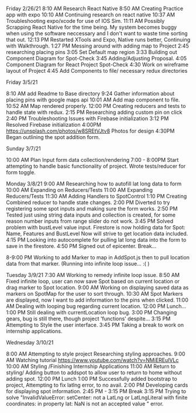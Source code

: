 Friday 2/26/21
8:10 AM Research React Native
8:50 AM Creating Practice app with expo
10:10 AM Continuing research on react native
10:37 AM Troubleshooting expo/xcode for use of IOS Sim.
11:11 AM Possibly Scrapping React Native for the time being. My system becomes buggy when using the software neccessary and I don't want to waste time sorting that out.
12:13 PM Restarted XTools and Expo, Native runs better, Continuing with Walkthrough.
1:27 PM Messing around with adding map to Project
2:45 researching placing pins
3:05 Set Default map region
3:33 Building out Component Diagram for Spot-Check
3:45 Adding/Adjusting Proposal.
4:05 Component Diagram for React Project Spot-Check
4:30 Work on wireframe layout of Project
4:45 Add Components to file/ necessary redux directories

Friday 3/5/21

8:10 AM add Readme to Base directory
9:24 Gather information about placing pins with google maps api
10:01 AM Add map component to file.
10:52 AM Map rendered properly.
12:00 PM Creating reducers and tests to handle state with redux.
2:15 PM Researching adding custom pin on click 
2:40 PM Troubleshooting Issues with Firebase initialization
3:12 PM Resolved Firebase initialization
4:00PM https://unsplash.com/photos/w8SREtVJtv8 Photos for design
4:30PM Began outlining the spot addition form. 

Sunday 3/7/21

10:00 AM Plan Input form data collection/rendering
7:00 - 8:00PM Start attempting to handle basic functionality of project. Wrote tests/reducer for form toggle.

Monday 3/8/21
9:00 AM Researching how to autofill lat long data to form
10:00 AM Expanding on Reducers/Tests
11:00 AM Expanding Reducers/Tests
11:30 AM Adding Handlers to SpotControl
1:10 PM Creating Combined reducer to handle state changes.
2:00 PM Diverted to try registering some spot inputs and making sure the form works. 
2:50 PM Tested just using string data inputs and collection is created, for some reason number inputs from range slider do not work. 
3:45 PM Solved problem with bustLevel value input. Firestore is now holding data for Spot: Name, Features and BustLevel Now will strive to get location data included. 
4:15 PM Looking into autocomplete for pulling lat long data into the form to save in the firestore.
4:50 PM Signed out of epicenter. Break...

8-9:00 PM Working to add Marker to map in AddSpot.js then to pull location data from that marker. (Running into infinite loop issue... :( )

Tuesday 3/9/21
7:30 AM Working to remedy infinite loop issue.
8:50 AM Fixed infinite loop, user can now save Spot based on current location or drag marker to Spot location.
9:00 AM Working on displaying saved data as markers on SpotMap for the user to sort through.
10:30 AM Spot Markers are displayed, now I want to add information to the pins when clicked. 
11:00 AM Dealing with looping bug regarding current location. 
12:00 PM Lunch...
1:00 PM Still dealing with currentLocation loop bug. 
3:00 PM Changing gears, bug is still there, though project 'functions' despite...
3:15 PM Attempting to Style the user interface.
3:45 PM Taking a break to work on internship applications. 

Wednesday 3/10/21

8:00 AM Attempting to style project Researching styling approaches.
9:00 AM Watching tutorial https://www.youtube.com/watch?v=NMiEREulVLc
10:00 AM Styling /Finishing Internship Applications
11:00 AM Return to styling/ Adding button to addspot to allow user to return to home without adding spot. 
12:00 PM Lunch
1:00 PM Successfully added bootstrap to project, Attempting to fix latlng error, to no avail. 
2:00 PM Developing cards for displaying spot information. 
2:45 PM - 3:15 PM Break
3:15 PM Trying to solve "InvalidValueError: setCenter: not a LatLng or LatLngLiteral with finite coordinates: in property lat: NaN is not an accepted value " error.





















